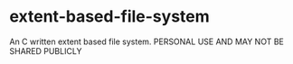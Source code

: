 # extent-based-file-system
An C written extent based file system. PERSONAL USE AND MAY NOT BE SHARED PUBLICLY
